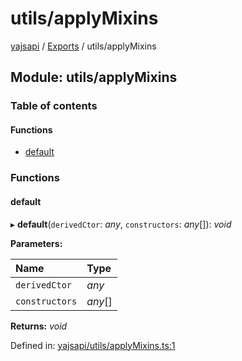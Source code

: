 # utils/applyMixins

[yajsapi](https://github.com/golemfactory/yagna-docs/tree/1b9d66c57da52a346eb2988dcfe9aa00d2f3d587/yajsapi/README.md) / [Exports](https://github.com/golemfactory/yagna-docs/tree/1b9d66c57da52a346eb2988dcfe9aa00d2f3d587/yajsapi/modules.md) / utils/applyMixins

## Module: utils/applyMixins

### Table of contents

#### Functions

* [default](utils_applymixins.md#default)

### Functions

#### default

▸ **default**\(`derivedCtor`: _any_, `constructors`: _any_\[\]\): _void_

**Parameters:**

| Name | Type |
| :--- | :--- |
| `derivedCtor` | _any_ |
| `constructors` | _any_\[\] |

**Returns:** _void_

Defined in: [yajsapi/utils/applyMixins.ts:1](https://github.com/golemfactory/yajsapi/blob/0a8d8c8/yajsapi/utils/applyMixins.ts#L1)

